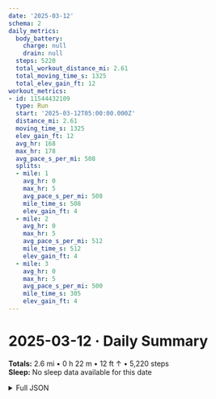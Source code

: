 ```yaml
---
date: '2025-03-12'
schema: 2
daily_metrics:
  body_battery:
    charge: null
    drain: null
  steps: 5220
  total_workout_distance_mi: 2.61
  total_moving_time_s: 1325
  total_elev_gain_ft: 12
workout_metrics:
- id: 11544432109
  type: Run
  start: '2025-03-12T05:00:00.000Z'
  distance_mi: 2.61
  moving_time_s: 1325
  elev_gain_ft: 12
  avg_hr: 168
  max_hr: 178
  avg_pace_s_per_mi: 508
  splits:
  - mile: 1
    avg_hr: 0
    max_hr: 5
    avg_pace_s_per_mi: 508
    mile_time_s: 508
    elev_gain_ft: 4
  - mile: 2
    avg_hr: 0
    max_hr: 5
    avg_pace_s_per_mi: 512
    mile_time_s: 512
    elev_gain_ft: 4
  - mile: 3
    avg_hr: 0
    max_hr: 5
    avg_pace_s_per_mi: 500
    mile_time_s: 305
    elev_gain_ft: 4
---
```

# 2025-03-12 · Daily Summary
**Totals:** 2.6 mi • 0 h 22 m • 12 ft ↑ • 5,220 steps  
**Sleep:** No sleep data available for this date

<details>
<summary>Full JSON</summary>

```json
{
  "date": "2025-03-12",
  "schema": 2,
  "daily_metrics": {
    "body_battery": {
      "charge": null,
      "drain": null
    },
    "steps": 5220,
    "total_workout_distance_mi": 2.61,
    "total_moving_time_s": 1325,
    "total_elev_gain_ft": 12
  },
  "workout_metrics": [
    {
      "id": 11544432109,
      "type": "Run",
      "start": "2025-03-12T05:00:00.000Z",
      "distance_mi": 2.61,
      "moving_time_s": 1325,
      "elev_gain_ft": 12,
      "avg_hr": 168,
      "max_hr": 178,
      "avg_pace_s_per_mi": 508,
      "splits": [
        {
          "mile": 1,
          "avg_hr": 0,
          "max_hr": 5,
          "avg_pace_s_per_mi": 508,
          "mile_time_s": 508,
          "elev_gain_ft": 4
        },
        {
          "mile": 2,
          "avg_hr": 0,
          "max_hr": 5,
          "avg_pace_s_per_mi": 512,
          "mile_time_s": 512,
          "elev_gain_ft": 4
        },
        {
          "mile": 3,
          "avg_hr": 0,
          "max_hr": 5,
          "avg_pace_s_per_mi": 500,
          "mile_time_s": 305,
          "elev_gain_ft": 4
        }
      ]
    }
  ]
}
```
</details>
